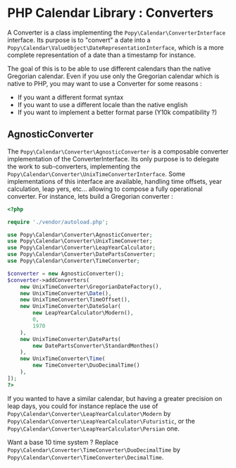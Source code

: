PHP Calendar Library : Converters
=================================

A Converter is a class implementing the `Popy\Calendar\ConverterInterface` interface. Its purpose is
to "convert" a date into a `Popy\Calendar\ValueObject\DateRepresentationInterface`, which is a more
complete representation of a date than a timestamp for instance.

The goal of this is to be able to use different calendars than the native Gregorian calendar. Even
if you use only the Gregorian calendar which is native to PHP, you may want to use a Converter for
some reasons :

* If you want a different format syntax
* If you want to use a different locale than the native english
* If you want to implement a better format parse (Y10k compatibility ?)

AgnosticConverter
-----------------

The `Popy\Calendar\Converter\AgnosticConverter` is a composable converter implementation of the
ConverterInterface. Its only purpose is to delegate the work to sub-converters, implementing the
`Popy\Calendar\Converter\UnixTimeConverterInterface`. Some implementations of this interface are
available, handling time offsets, year calculation, leap yers, etc... allowing to compose a
fully operational converter. For instance, lets build a Gregorian converter :

```php
<?php

require './vendor/autoload.php';

use Popy\Calendar\Converter\AgnosticConverter;
use Popy\Calendar\Converter\UnixTimeConverter;
use Popy\Calendar\Converter\LeapYearCalculator;
use Popy\Calendar\Converter\DatePartsConverter;
use Popy\Calendar\Converter\TimeConverter;

$converter = new AgnosticConverter();
$converter->addConverters(
    new UnixTimeConverter\GregorianDateFactory(),
    new UnixTimeConverter\Date(),
    new UnixTimeConverter\TimeOffset(),
    new UnixTimeConverter\DateSolar(
        new LeapYearCalculator\Modern(),
        0,
        1970
    ),
    new UnixTimeConverter\DateParts(
        new DatePartsConverter\StandardMonthes()
    ),
    new UnixTimeConverter\Time(
        new TimeConverter\DuoDecimalTime()
    ),
]);
?>
```

If you wanted to have a similar calendar, but having a greater precision on leap days, you could
for instance replace the use of `Popy\Calendar\Converter\LeapYearCalculator\Modern` by
`Popy\Calendar\Converter\LeapYearCalculator\Futuristic`, or the
`Popy\Calendar\Converter\LeapYearCalculator\Persian` one.

Want a base 10 time system ? Replace `Popy\Calendar\Converter\TimeConverter\DuoDecimalTime` by
`Popy\Calendar\Converter\TimeConverter\DecimalTime`.
